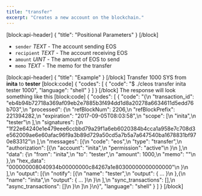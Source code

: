 ```yaml
---
title: "transfer"
excerpt: "Creates a new account on the blockchain."
---
```

[block:api-header]
{
  "title": "Positional Parameters"
}
[/block]
- `sender` _TEXT_ - The account sending EOS
- `recipient` _TEXT_ - The account receiving EOS
- `amount` _UINT_ - The amount of EOS to send
- `memo` _TEXT_ - The memo for the transfer

[block:api-header]
{
  "title": "Example"
}
[/block]
Transfer 1000 SYS from **inita** to **tester**
[block:code]
{
  "codes": [
    {
      "code": "$ ./cleos transfer inita tester 1000",
      "language": "shell"
    }
  ]
}
[/block]
The response will look something like this
[block:code]
{
  "codes": [
    {
      "code": "{\n  \"transaction_id\": \"eb4b94b72718a369af09eb2e7885b3f494dd1d8a20278a6634611d5edd76b703\",\n  \"processed\": {\n    \"refBlockNum\": 2206,\n    \"refBlockPrefix\": 221394282,\n    \"expiration\": \"2017-09-05T08:03:58\",\n    \"scope\": [\n      \"inita\",\n      \"tester\"\n    ],\n    \"signatures\": [\n      \"1f22e64240e1e479eee6ccbbd79a29f1a6eb6020384b4cca1a958e7c708d3e562009ae6e60afac96f9a3b89d729a50cd5a7b5a7a647540ba1678831bf970e83312\"\n    ],\n    \"messages\": [{\n        \"code\": \"eos\",\n        \"type\": \"transfer\",\n        \"authorization\": [{\n            \"account\": \"inita\",\n            \"permission\": \"active\"\n          }\n        ],\n        \"data\": {\n          \"from\": \"inita\",\n          \"to\": \"tester\",\n          \"amount\": 1000,\n          \"memo\": \"\"\n        },\n        \"hex_data\": \"000000008040934b00000000c84267a1e80300000000000000\"\n      }\n    ],\n    \"output\": [{\n        \"notify\": [{\n            \"name\": \"tester\",\n            \"output\": { ... }\n          },{\n            \"name\": \"inita\",\n            \"output\": { ... }\n          }\n        ],\n        \"sync_transactions\": [],\n        \"async_transactions\": []\n      }\n    ]\n  }\n}",
      "language": "shell"
    }
  ]
}
[/block]